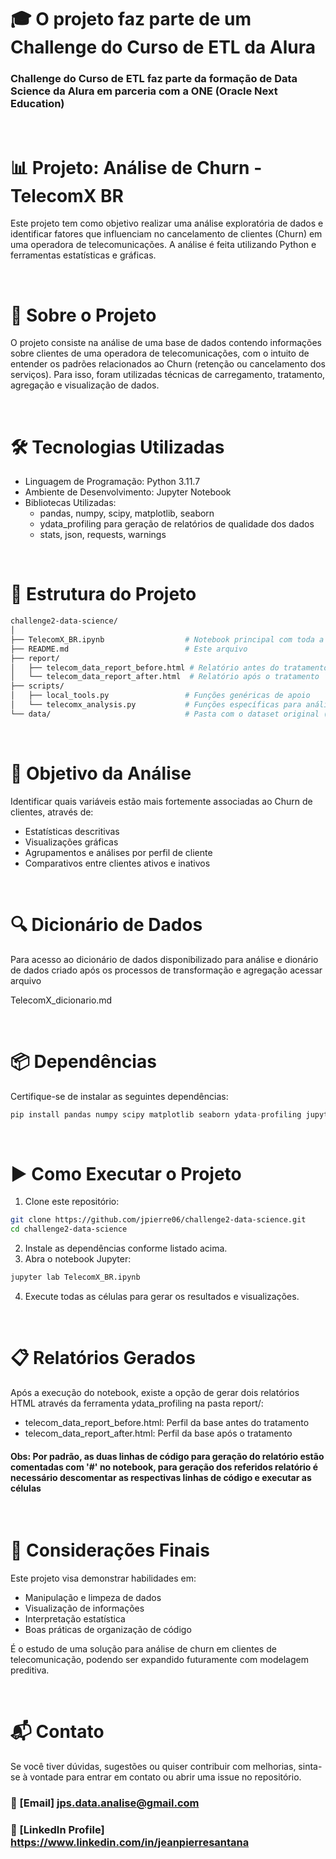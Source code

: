 # 🎓 O projeto faz parte de um Challenge do Curso de ETL da Alura

###  Challenge do Curso de ETL faz parte da formação de Data Science da Alura em parceria com a ONE (Oracle Next Education)

<br>

# 📊 Projeto: Análise de Churn - TelecomX BR

Este projeto tem como objetivo realizar uma análise exploratória de dados e identificar fatores que influenciam no cancelamento de clientes (Churn) em uma operadora de telecomunicações. A análise é feita utilizando Python e ferramentas estatísticas e gráficas.

<br>

# 🧩 Sobre o Projeto

O projeto consiste na análise de uma base de dados contendo informações sobre clientes de uma operadora de telecomunicações, com o intuito de entender os padrões relacionados ao Churn (retenção ou cancelamento dos serviços). Para isso, foram utilizadas técnicas de carregamento, tratamento, agregação e visualização de dados.

<br>

# 🛠️ Tecnologias Utilizadas

* Linguagem de Programação: Python 3.11.7
* Ambiente de Desenvolvimento: Jupyter Notebook
* Bibliotecas Utilizadas:
	* pandas, numpy, scipy, matplotlib, seaborn
	* ydata_profiling para geração de relatórios de qualidade dos dados
	* stats, json, requests, warnings

<br>

# 📁 Estrutura do Projeto

```bash
challenge2-data-science/
│
├── TelecomX_BR.ipynb                  # Notebook principal com toda a análise
├── README.md                          # Este arquivo
├── report/
│   ├── telecom_data_report_before.html # Relatório antes do tratamento
│   └── telecom_data_report_after.html  # Relatório após o tratamento
├── scripts/
│   ├── local_tools.py                 # Funções genéricas de apoio
│   └── telecomx_analysis.py           # Funções específicas para análise
└── data/                              # Pasta com o dataset original (não incluída)
```

</br>


# 🧪 Objetivo da Análise

Identificar quais variáveis estão mais fortemente associadas ao Churn de clientes, através de:

* Estatísticas descritivas
* Visualizações gráficas
* Agrupamentos e análises por perfil de cliente
* Comparativos entre clientes ativos e inativos

</br>

# 🔍 Dicionário de Dados

Para acesso ao dicionário de dados disponibilizado para análise e dionário de dados criado após os processos de transformação e agregação acessar arquivo 

TelecomX_dicionario.md

</br>

# 📦 Dependências

Certifique-se de instalar as seguintes dependências:

```python
pip install pandas numpy scipy matplotlib seaborn ydata-profiling jupyter ipykernel
```

</br>

# ▶️ Como Executar o Projeto

1. Clone este repositório:

```bash
git clone https://github.com/jpierre06/challenge2-data-science.git
cd challenge2-data-science
```

2. Instale as dependências conforme listado acima.
3. Abra o notebook Jupyter:

```bash
jupyter lab TelecomX_BR.ipynb
```
4. Execute todas as células para gerar os resultados e visualizações.


</br>

# 📋 Relatórios Gerados

Após a execução do notebook, existe a opção de gerar dois relatórios HTML através da ferramenta ydata_profiling na pasta report/:

* telecom_data_report_before.html: Perfil da base antes do tratamento
* telecom_data_report_after.html: Perfil da base após o tratamento

#### Obs: Por padrão, as duas linhas de código para geração do relatório estão comentadas com '#' no notebook, para geração dos referidos relatório é necessário descomentar as respectivas linhas de código e executar as células

</br>

# 📌 Considerações Finais

Este projeto visa demonstrar habilidades em:

* Manipulação e limpeza de dados
* Visualização de informações
* Interpretação estatística
* Boas práticas de organização de código

É o estudo de uma solução para análise de churn em clientes de telecomunicação, podendo ser expandido futuramente com modelagem preditiva.

</br>

# 📬 Contato

Se você tiver dúvidas, sugestões ou quiser contribuir com melhorias, sinta-se à vontade para entrar em contato ou abrir uma issue no repositório.

### 📧 [Email] jps.data.analise@gmail.com

### 💼 [LinkedIn Profile] https://www.linkedin.com/in/jeanpierresantana